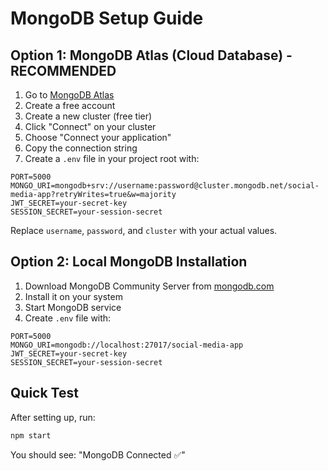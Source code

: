 # MongoDB Setup Guide

## Option 1: MongoDB Atlas (Cloud Database) - RECOMMENDED

1. Go to [MongoDB Atlas](https://cloud.mongodb.com)
2. Create a free account
3. Create a new cluster (free tier)
4. Click "Connect" on your cluster
5. Choose "Connect your application"
6. Copy the connection string
7. Create a `.env` file in your project root with:

```
PORT=5000
MONGO_URI=mongodb+srv://username:password@cluster.mongodb.net/social-media-app?retryWrites=true&w=majority
JWT_SECRET=your-secret-key
SESSION_SECRET=your-session-secret
```

Replace `username`, `password`, and `cluster` with your actual values.

## Option 2: Local MongoDB Installation

1. Download MongoDB Community Server from [mongodb.com](https://www.mongodb.com/try/download/community)
2. Install it on your system
3. Start MongoDB service
4. Create `.env` file with:

```
PORT=5000
MONGO_URI=mongodb://localhost:27017/social-media-app
JWT_SECRET=your-secret-key
SESSION_SECRET=your-session-secret
```

## Quick Test

After setting up, run:
```bash
npm start
```

You should see: "MongoDB Connected ✅" 
